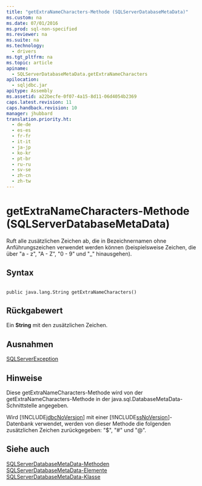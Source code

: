 ```yaml
---
title: "getExtraNameCharacters-Methode (SQLServerDatabaseMetaData)"
ms.custom: na
ms.date: 07/01/2016
ms.prod: sql-non-specified
ms.reviewer: na
ms.suite: na
ms.technology: 
  - drivers
ms.tgt_pltfrm: na
ms.topic: article
apiname: 
  - SQLServerDatabaseMetaData.getExtraNameCharacters
apilocation: 
  - sqljdbc.jar
apitype: Assembly
ms.assetid: a22becfe-0f07-4a15-8d11-06d4054b2369
caps.latest.revision: 11
caps.handback.revision: 10
manager: jhubbard
translation.priority.ht: 
  - de-de
  - es-es
  - fr-fr
  - it-it
  - ja-jp
  - ko-kr
  - pt-br
  - ru-ru
  - sv-se
  - zh-cn
  - zh-tw
---
```

# getExtraNameCharacters-Methode (SQLServerDatabaseMetaData)
  Ruft alle zusätzlichen Zeichen ab, die in Bezeichnernamen ohne Anführungszeichen verwendet werden können \(beispielsweise Zeichen, die über "a \- z", "A \- Z", "0 \- 9" und "\_" hinausgehen\).  
  
## Syntax  
  
```  
  
public java.lang.String getExtraNameCharacters()  
```  
  
## Rückgabewert  
 Ein **String** mit den zusätzlichen Zeichen.  
  
## Ausnahmen  
 [SQLServerException](../content/SQLServerException-Class.md)  
  
## Hinweise  
 Diese getExtraNameCharacters\-Methode wird von der getExtraNameCharacters\-Methode in der java.sql.DatabaseMetaData\-Schnittstelle angegeben.  
  
 Wird [!INCLUDE[jdbcNoVersion](../content/includes/jdbcNoVersion_md.md)] mit einer [!INCLUDE[ssNoVersion](../content/includes/ssNoVersion_md.md)]\-Datenbank verwendet, werden von dieser Methode die folgenden zusätzlichen Zeichen zurückgegeben: "$", "\#" und "@".  
  
## Siehe auch  
 [SQLServerDatabaseMetaData-Methoden](../content/SQLServerDatabaseMetaData-Methods.md)   
 [SQLServerDatabaseMetaData-Elemente](../content/SQLServerDatabaseMetaData-Members.md)   
 [SQLServerDatabaseMetaData-Klasse](../content/SQLServerDatabaseMetaData-Class.md)  
  
  